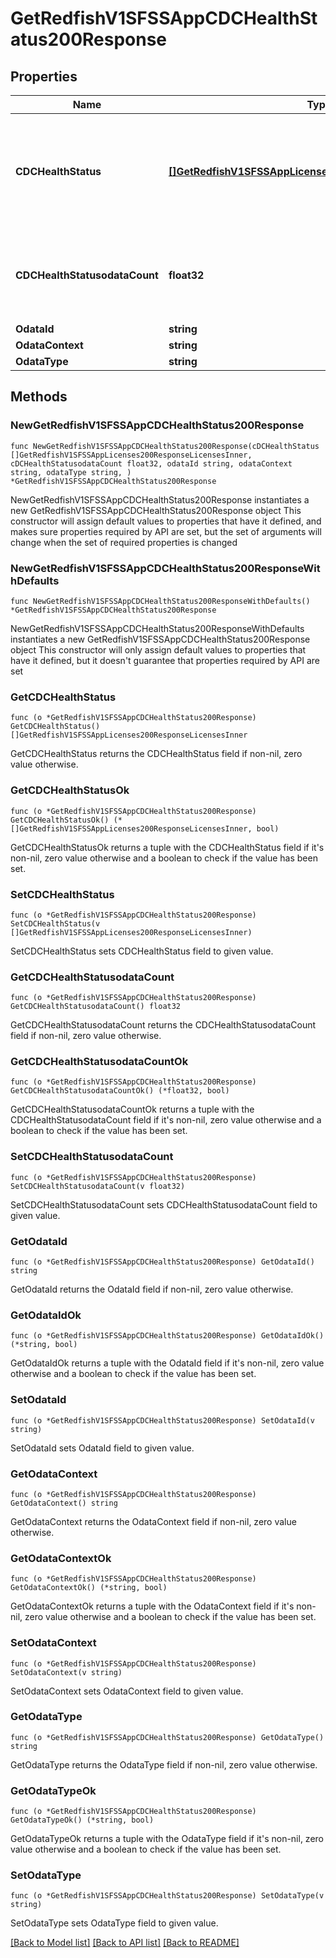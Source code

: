 # GetRedfishV1SFSSAppCDCHealthStatus200Response

## Properties

Name | Type | Description | Notes
------------ | ------------- | ------------- | -------------
**CDCHealthStatus** | [**[]GetRedfishV1SFSSAppLicenses200ResponseLicensesInner**](GetRedfishV1SFSSAppLicenses200ResponseLicensesInner.md) | Health status of the CDC instance; possible values include Ok, Warning, and Critical | 
**CDCHealthStatusodataCount** | **float32** | Number of health status records (one for each CDC instance) | 
**OdataId** | **string** |  | 
**OdataContext** | **string** |  | 
**OdataType** | **string** |  | 

## Methods

### NewGetRedfishV1SFSSAppCDCHealthStatus200Response

`func NewGetRedfishV1SFSSAppCDCHealthStatus200Response(cDCHealthStatus []GetRedfishV1SFSSAppLicenses200ResponseLicensesInner, cDCHealthStatusodataCount float32, odataId string, odataContext string, odataType string, ) *GetRedfishV1SFSSAppCDCHealthStatus200Response`

NewGetRedfishV1SFSSAppCDCHealthStatus200Response instantiates a new GetRedfishV1SFSSAppCDCHealthStatus200Response object
This constructor will assign default values to properties that have it defined,
and makes sure properties required by API are set, but the set of arguments
will change when the set of required properties is changed

### NewGetRedfishV1SFSSAppCDCHealthStatus200ResponseWithDefaults

`func NewGetRedfishV1SFSSAppCDCHealthStatus200ResponseWithDefaults() *GetRedfishV1SFSSAppCDCHealthStatus200Response`

NewGetRedfishV1SFSSAppCDCHealthStatus200ResponseWithDefaults instantiates a new GetRedfishV1SFSSAppCDCHealthStatus200Response object
This constructor will only assign default values to properties that have it defined,
but it doesn't guarantee that properties required by API are set

### GetCDCHealthStatus

`func (o *GetRedfishV1SFSSAppCDCHealthStatus200Response) GetCDCHealthStatus() []GetRedfishV1SFSSAppLicenses200ResponseLicensesInner`

GetCDCHealthStatus returns the CDCHealthStatus field if non-nil, zero value otherwise.

### GetCDCHealthStatusOk

`func (o *GetRedfishV1SFSSAppCDCHealthStatus200Response) GetCDCHealthStatusOk() (*[]GetRedfishV1SFSSAppLicenses200ResponseLicensesInner, bool)`

GetCDCHealthStatusOk returns a tuple with the CDCHealthStatus field if it's non-nil, zero value otherwise
and a boolean to check if the value has been set.

### SetCDCHealthStatus

`func (o *GetRedfishV1SFSSAppCDCHealthStatus200Response) SetCDCHealthStatus(v []GetRedfishV1SFSSAppLicenses200ResponseLicensesInner)`

SetCDCHealthStatus sets CDCHealthStatus field to given value.


### GetCDCHealthStatusodataCount

`func (o *GetRedfishV1SFSSAppCDCHealthStatus200Response) GetCDCHealthStatusodataCount() float32`

GetCDCHealthStatusodataCount returns the CDCHealthStatusodataCount field if non-nil, zero value otherwise.

### GetCDCHealthStatusodataCountOk

`func (o *GetRedfishV1SFSSAppCDCHealthStatus200Response) GetCDCHealthStatusodataCountOk() (*float32, bool)`

GetCDCHealthStatusodataCountOk returns a tuple with the CDCHealthStatusodataCount field if it's non-nil, zero value otherwise
and a boolean to check if the value has been set.

### SetCDCHealthStatusodataCount

`func (o *GetRedfishV1SFSSAppCDCHealthStatus200Response) SetCDCHealthStatusodataCount(v float32)`

SetCDCHealthStatusodataCount sets CDCHealthStatusodataCount field to given value.


### GetOdataId

`func (o *GetRedfishV1SFSSAppCDCHealthStatus200Response) GetOdataId() string`

GetOdataId returns the OdataId field if non-nil, zero value otherwise.

### GetOdataIdOk

`func (o *GetRedfishV1SFSSAppCDCHealthStatus200Response) GetOdataIdOk() (*string, bool)`

GetOdataIdOk returns a tuple with the OdataId field if it's non-nil, zero value otherwise
and a boolean to check if the value has been set.

### SetOdataId

`func (o *GetRedfishV1SFSSAppCDCHealthStatus200Response) SetOdataId(v string)`

SetOdataId sets OdataId field to given value.


### GetOdataContext

`func (o *GetRedfishV1SFSSAppCDCHealthStatus200Response) GetOdataContext() string`

GetOdataContext returns the OdataContext field if non-nil, zero value otherwise.

### GetOdataContextOk

`func (o *GetRedfishV1SFSSAppCDCHealthStatus200Response) GetOdataContextOk() (*string, bool)`

GetOdataContextOk returns a tuple with the OdataContext field if it's non-nil, zero value otherwise
and a boolean to check if the value has been set.

### SetOdataContext

`func (o *GetRedfishV1SFSSAppCDCHealthStatus200Response) SetOdataContext(v string)`

SetOdataContext sets OdataContext field to given value.


### GetOdataType

`func (o *GetRedfishV1SFSSAppCDCHealthStatus200Response) GetOdataType() string`

GetOdataType returns the OdataType field if non-nil, zero value otherwise.

### GetOdataTypeOk

`func (o *GetRedfishV1SFSSAppCDCHealthStatus200Response) GetOdataTypeOk() (*string, bool)`

GetOdataTypeOk returns a tuple with the OdataType field if it's non-nil, zero value otherwise
and a boolean to check if the value has been set.

### SetOdataType

`func (o *GetRedfishV1SFSSAppCDCHealthStatus200Response) SetOdataType(v string)`

SetOdataType sets OdataType field to given value.



[[Back to Model list]](../README.md#documentation-for-models) [[Back to API list]](../README.md#documentation-for-api-endpoints) [[Back to README]](../README.md)


